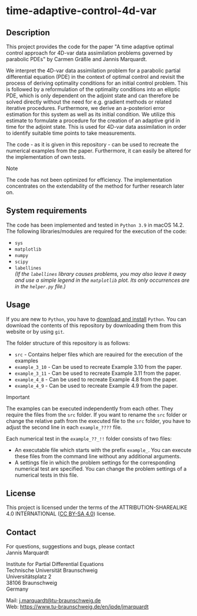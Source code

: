 # time-adaptive-control-4d-var
## Description
This project provides the code for the paper "A time adaptive optimal control approach for 4D-var data assimilation problems governed by parabolic PDEs" by Carmen Gräßle and Jannis Marquardt.

We interpret the 4D-var data assimilation problem for a parabolic partial differential equation (PDE) in the context of optimal control and revisit the process of deriving optimality conditions for an initial control problem. This is followed by a reformulation of the optimality conditions into an elliptic PDE, which is only dependent on the adjoint state and can therefore be solved directly without the need for e.g. gradient methods or related iterative procedures. Furthermore, we derive an a-posteriori error estimation for this system as well as its initial condition. We utilize this estimate to formulate a procedure for the creation of an adaptive grid in time for the adjoint state. This is used for 4D-var data assimilation in order to identify suitable time points to take measurements. 

The code - as it is given in this repository - can be used to recreate the numerical examples from the paper. Furthermore, it can easily be altered for the implementation of own tests.

> [!NOTE]
> The code has not been optimized for efficiency. The implementation concentrates on the extendability of the method for further research later on.

## System requirements
The code has been implemented and tested in `Python 3.9` in macOS 14.2. The following libraries/modules are required for the execution of the code:
- `sys`
- `matplotlib`
- `numpy`
- `scipy`
- `labellines`<br />
*(If the `labellines` library causes problems, you may also leave it away and use a simple legend in the `matplotlib` plot. Its only occurrences are in the `helper.py` file.)*

## Usage
If you are new to `Python`, you have to [download and install](https://wiki.python.org/moin/BeginnersGuide) `Python`. You can download the contents of this repository by downloading them from this website or by using `git`.

The folder structure of this repository is as follows:
- `src` - Contains helper files which are reauired for the execution of the examples
- `example_3_10` - Can be used to recreate Example 3.10 from the paper. 
- `example_3_11` - Can be used to recreate Example 3.11 from the paper.
- `example_4_8` - Can be used to recreate Example 4.8 from the paper.
- `example_4_9` - Can be used to recreate Example 4.9 from the paper.

> [!IMPORTANT]
> The examples can be executed independently from each other. They require the files from the `src` folder. If you want to rename the `src` folder or change the relative path from the executed file to the `src` folder, you have to adjust the second line in each `example_????` file.

Each numerical test in the `example_??_!!` folder consists of two files:
- An executable file which starts with the prefix `example_`. You can execute these files from the command line without any additional arguments.
- A settings file in which the problem settings for the corresponding numerical test are specified. You can change the problem settings of a numerical tests in this file.


## License
This project is licensed under the terms of the ATTRIBUTION-SHAREALIKE 4.0 INTERNATIONAL ([CC BY-SA 4.0](https://creativecommons.org/licenses/by-sa/4.0/deed.en)) license.

## Contact
For questions, suggestions and bugs, please contact<br/>
Jannis Marquardt

Institute for Partial Differential Equations<br/>
Technische Universität Braunschweig<br/>
Universitätsplatz 2<br/>
38106 Braunschweig<br/>
Germany

Mail: j.marquardt@tu-braunschweig.de <br/>
Web: https://www.tu-braunschweig.de/en/ipde/jmarquardt

